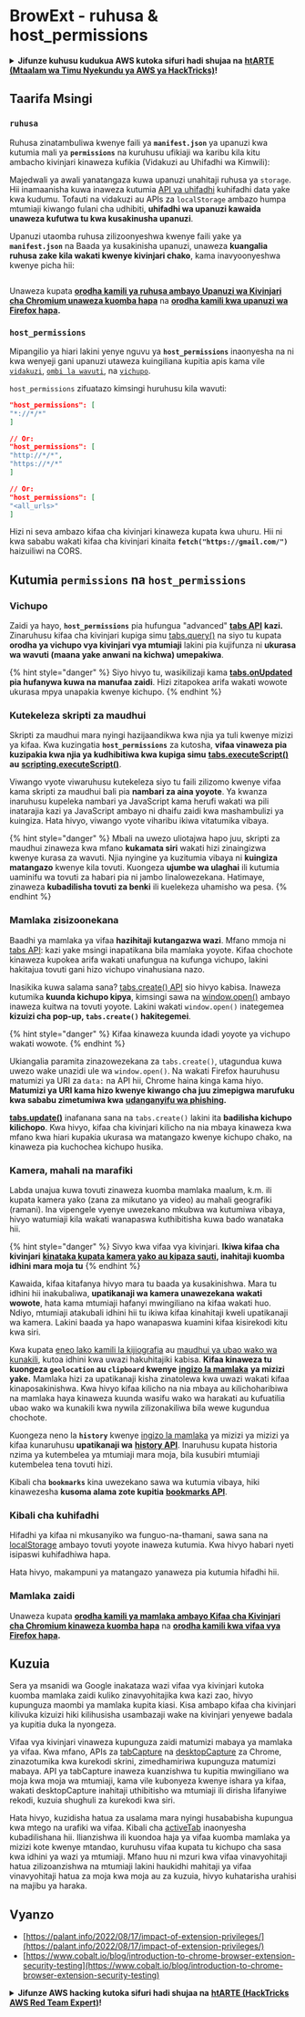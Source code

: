 # BrowExt - ruhusa & host_permissions

<details>

<summary><strong>Jifunze kuhusu kudukua AWS kutoka sifuri hadi shujaa na</strong> <a href="https://training.hacktricks.xyz/courses/arte"><strong>htARTE (Mtaalam wa Timu Nyekundu ya AWS ya HackTricks)</strong></a><strong>!</strong></summary>

Njia nyingine za kusaidia HackTricks:

* Ikiwa unataka kuona **kampuni yako ikitangazwa kwenye HackTricks** au **kupakua HackTricks kwa PDF** Angalia [**MIPANGO YA KUJIUNGA**](https://github.com/sponsors/carlospolop)!
* Pata [**bidhaa rasmi za PEASS & HackTricks**](https://peass.creator-spring.com)
* Gundua [**Familia ya PEASS**](https://opensea.io/collection/the-peass-family), mkusanyiko wetu wa [**NFTs**](https://opensea.io/collection/the-peass-family) ya kipekee
* **Jiunge na** 💬 [**Kikundi cha Discord**](https://discord.gg/hRep4RUj7f) au [**kikundi cha telegram**](https://t.me/peass) au **tufuate** kwenye **Twitter** 🐦 [**@carlospolopm**](https://twitter.com/hacktricks\_live)**.**
* **Shiriki mbinu zako za kudukua kwa kuwasilisha PRs kwa** [**HackTricks**](https://github.com/carlospolop/hacktricks) na [**HackTricks Cloud**](https://github.com/carlospolop/hacktricks-cloud) repos za github.

</details>

## Taarifa Msingi

### **`ruhusa`**

Ruhusa zinatambuliwa kwenye faili ya **`manifest.json`** ya upanuzi kwa kutumia mali ya **`permissions`** na kuruhusu ufikiaji wa karibu kila kitu ambacho kivinjari kinaweza kufikia (Vidakuzi au Uhifadhi wa Kimwili):

Majedwali ya awali yanatangaza kuwa upanuzi unahitaji ruhusa ya `storage`. Hii inamaanisha kuwa inaweza kutumia [API ya uhifadhi](https://developer.mozilla.org/en-US/docs/Mozilla/Add-ons/WebExtensions/API/storage) kuhifadhi data yake kwa kudumu. Tofauti na vidakuzi au APIs za `localStorage` ambazo humpa mtumiaji kiwango fulani cha udhibiti, **uhifadhi wa upanuzi kawaida unaweza kufutwa tu kwa kusakinusha upanuzi**.

Upanuzi utaomba ruhusa zilizoonyeshwa kwenye faili yake ya **`manifest.json`** na Baada ya kusakinisha upanuzi, unaweza **kuangalia ruhusa zake kila wakati kwenye kivinjari chako**, kama inavyoonyeshwa kwenye picha hii:

<figure><img src="../../.gitbook/assets/image (2) (1) (1) (1).png" alt=""><figcaption></figcaption></figure>

Unaweza kupata [**orodha kamili ya ruhusa ambayo Upanuzi wa Kivinjari cha Chromium unaweza kuomba hapa**](https://developer.chrome.com/docs/extensions/develop/concepts/declare-permissions#permissions) na [**orodha kamili kwa upanuzi wa Firefox hapa**](https://developer.mozilla.org/en-US/docs/Mozilla/Add-ons/WebExtensions/manifest.json/permissions#api\_permissions)**.**

### `host_permissions`

Mipangilio ya hiari lakini yenye nguvu ya **`host_permissions`** inaonyesha na ni kwa wenyeji gani upanuzi utaweza kuingiliana kupitia apis kama vile [`vidakuzi`](https://developer.mozilla.org/en-US/docs/Mozilla/Add-ons/WebExtensions/API/cookies), [`ombi la wavuti`](https://developer.mozilla.org/en-US/docs/Mozilla/Add-ons/WebExtensions/API/webRequest), na [`vichupo`](https://developer.mozilla.org/en-US/docs/Mozilla/Add-ons/WebExtensions/API/tabs).

`host_permissions` zifuatazo kimsingi huruhusu kila wavuti:
```json
"host_permissions": [
"*://*/*"
]

// Or:
"host_permissions": [
"http://*/*",
"https://*/*"
]

// Or:
"host_permissions": [
"<all_urls>"
]
```
Hizi ni seva ambazo kifaa cha kivinjari kinaweza kupata kwa uhuru. Hii ni kwa sababu wakati kifaa cha kivinjari kinaita **`fetch("https://gmail.com/")`** haizuiliwi na CORS.

## Kutumia `permissions` na `host_permissions`

### Vichupo

Zaidi ya hayo, **`host_permissions`** pia hufungua "advanced" [**tabs API**](https://developer.mozilla.org/en-US/docs/Mozilla/Add-ons/WebExtensions/API/tabs) **kazi.** Zinaruhusu kifaa cha kivinjari kupiga simu [tabs.query()](https://developer.mozilla.org/en-US/docs/Mozilla/Add-ons/WebExtensions/API/tabs/query) na siyo tu kupata **orodha ya vichupo vya kivinjari vya mtumiaji** lakini pia kujifunza ni **ukurasa wa wavuti (maana yake anwani na kichwa) umepakiwa**.

{% hint style="danger" %}
Siyo hivyo tu, wasikilizaji kama [**tabs.onUpdated**](https://developer.mozilla.org/en-US/docs/Mozilla/Add-ons/WebExtensions/API/tabs/onUpdated) **pia hufanywa kuwa na manufaa zaidi**. Hizi zitapokea arifa wakati wowote ukurasa mpya unapakia kwenye kichupo.
{% endhint %}

### Kutekeleza skripti za maudhui <a href="#running-content-scripts" id="running-content-scripts"></a>

Skripti za maudhui mara nyingi hazijaandikwa kwa njia ya tuli kwenye mizizi ya kifaa. Kwa kuzingatia **`host_permissions`** za kutosha, **vifaa vinaweza pia kuzipakia kwa njia ya kudhibitiwa kwa kupiga simu** [**tabs.executeScript()**](https://developer.mozilla.org/en-US/docs/Mozilla/Add-ons/WebExtensions/API/tabs/executeScript) **au** [**scripting.executeScript()**](https://developer.mozilla.org/en-US/docs/Mozilla/Add-ons/WebExtensions/API/scripting/executeScript).

Viwango vyote viwaruhusu kutekeleza siyo tu faili zilizomo kwenye vifaa kama skripti za maudhui bali pia **nambari za aina yoyote**. Ya kwanza inaruhusu kupeleka nambari ya JavaScript kama herufi wakati wa pili inatarajia kazi ya JavaScript ambayo ni dhaifu zaidi kwa mashambulizi ya kuingiza. Hata hivyo, viwango vyote viharibu ikiwa vitatumika vibaya.

{% hint style="danger" %}
Mbali na uwezo uliotajwa hapo juu, skripti za maudhui zinaweza kwa mfano **kukamata siri** wakati hizi zinaingizwa kwenye kurasa za wavuti. Njia nyingine ya kuzitumia vibaya ni **kuingiza matangazo** kwenye kila tovuti. Kuongeza **ujumbe wa ulaghai** ili kutumia uaminifu wa tovuti za habari pia ni jambo linalowezekana. Hatimaye, zinaweza **kubadilisha tovuti za benki** ili kuelekeza uhamisho wa pesa.
{% endhint %}

### Mamlaka zisizoonekana <a href="#implicit-privileges" id="implicit-privileges"></a>

Baadhi ya mamlaka ya vifaa **hazihitaji kutangazwa wazi**. Mfano mmoja ni [tabs API](https://developer.mozilla.org/en-US/docs/Mozilla/Add-ons/WebExtensions/API/tabs): kazi yake msingi inapatikana bila mamlaka yoyote. Kifaa chochote kinaweza kupokea arifa wakati unafungua na kufunga vichupo, lakini hakitajua tovuti gani hizo vichupo vinahusiana nazo.

Inasikika kuwa salama sana? [tabs.create() API](https://developer.mozilla.org/en-US/docs/Mozilla/Add-ons/WebExtensions/API/tabs/create) sio hivyo kabisa. Inaweza kutumika **kuunda kichupo kipya**, kimsingi sawa na [window.open()](https://developer.mozilla.org/en-US/docs/Web/API/Window/open) ambayo inaweza kuitwa na tovuti yoyote. Lakini wakati `window.open()` inategemea **kizuizi cha pop-up, `tabs.create()` hakitegemei**.

{% hint style="danger" %}
Kifaa kinaweza kuunda idadi yoyote ya vichupo wakati wowote.
{% endhint %}

Ukiangalia paramita zinazowezekana za `tabs.create()`, utagundua kuwa uwezo wake unazidi ule wa `window.open()`. Na wakati Firefox hauruhusu matumizi ya URI za `data:` na API hii, Chrome haina kinga kama hiyo. **Matumizi ya URI kama hizo kwenye kiwango cha juu zimepigwa marufuku kwa sababu zimetumiwa kwa** [**udanganyifu wa phishing**](https://bugzilla.mozilla.org/show\_bug.cgi?id=1331351)**.**

[**tabs.update()**](https://developer.mozilla.org/en-US/docs/Mozilla/Add-ons/WebExtensions/API/tabs/update) inafanana sana na `tabs.create()` lakini ita **badilisha kichupo kilichopo**. Kwa hivyo, kifaa cha kivinjari kilicho na nia mbaya kinaweza kwa mfano kwa hiari kupakia ukurasa wa matangazo kwenye kichupo chako, na kinaweza pia kuchochea kichupo husika.

### Kamera, mahali na marafiki <a href="#webcam-geolocation-and-friends" id="webcam-geolocation-and-friends"></a>

Labda unajua kuwa tovuti zinaweza kuomba mamlaka maalum, k.m. ili kupata kamera yako (zana za mikutano ya video) au mahali geografiki (ramani). Ina vipengele vyenye uwezekano mkubwa wa kutumiwa vibaya, hivyo watumiaji kila wakati wanapaswa kuthibitisha kuwa bado wanataka hii.

{% hint style="danger" %}
Sivyo kwa vifaa vya kivinjari. **Ikiwa kifaa cha kivinjari** [**kinataka kupata kamera yako au kipaza sauti**](https://developer.mozilla.org/en-US/docs/Web/API/MediaDevices/getUserMedia)**, inahitaji kuomba idhini mara moja tu**
{% endhint %}

Kawaida, kifaa kitafanya hivyo mara tu baada ya kusakinishwa. Mara tu idhini hii inakubaliwa, **upatikanaji wa kamera unawezekana wakati wowote**, hata kama mtumiaji hafanyi mwingiliano na kifaa wakati huo. Ndiyo, mtumiaji atakubali idhini hii tu ikiwa kifaa kinahitaji kweli upatikanaji wa kamera. Lakini baada ya hapo wanapaswa kuamini kifaa kisirekodi kitu kwa siri.

Kwa kupata [eneo lako kamili la kijiografia](https://developer.mozilla.org/en-US/docs/Web/API/Geolocation) au [maudhui ya ubao wako wa kunakili](https://developer.mozilla.org/en-US/docs/Web/API/Clipboard\_API), kutoa idhini kwa uwazi hakuhitajiki kabisa. **Kifaa kinaweza tu kuongeza `geolocation` au `clipboard` kwenye** [**ingizo la mamlaka**](https://developer.mozilla.org/en-US/docs/Mozilla/Add-ons/WebExtensions/manifest.json/permissions) **ya mizizi yake.** Mamlaka hizi za upatikanaji kisha zinatolewa kwa uwazi wakati kifaa kinaposakinishwa. Kwa hivyo kifaa kilicho na nia mbaya au kilichoharibiwa na mamlaka haya kinaweza kuunda wasifu wako wa harakati au kufuatilia ubao wako wa kunakili kwa nywila zilizonakiliwa bila wewe kugundua chochote.

Kuongeza neno la **`history`** kwenye [ingizo la mamlaka](https://developer.mozilla.org/en-US/docs/Mozilla/Add-ons/WebExtensions/manifest.json/permissions) ya mizizi ya mizizi ya kifaa kunaruhusu **upatikanaji wa** [**history API**](https://developer.mozilla.org/en-US/docs/Mozilla/Add-ons/WebExtensions/API/history). Inaruhusu kupata historia nzima ya kutembelea ya mtumiaji mara moja, bila kusubiri mtumiaji kutembelea tena tovuti hizi.

Kibali cha **`bookmarks`** kina uwezekano sawa wa kutumia vibaya, hiki kinawezesha **kusoma alama zote kupitia** [**bookmarks API**](https://developer.mozilla.org/en-US/docs/Mozilla/Add-ons/WebExtensions/API/bookmarks).

### Kibali cha kuhifadhi <a href="#the-storage-permission" id="the-storage-permission"></a>

Hifadhi ya kifaa ni mkusanyiko wa funguo-na-thamani, sawa sana na [localStorage](https://developer.mozilla.org/en-US/docs/Web/API/Window/localStorage) ambayo tovuti yoyote inaweza kutumia. Kwa hivyo habari nyeti isipaswi kuhifadhiwa hapa.

Hata hivyo, makampuni ya matangazo yanaweza pia kutumia hifadhi hii.

### Mamlaka zaidi

Unaweza kupata [**orodha kamili ya mamlaka ambayo Kifaa cha Kivinjari cha Chromium kinaweza kuomba hapa**](https://developer.chrome.com/docs/extensions/develop/concepts/declare-permissions#permissions) na [**orodha kamili kwa vifaa vya Firefox hapa**](https://developer.mozilla.org/en-US/docs/Mozilla/Add-ons/WebExtensions/manifest.json/permissions#api\_permissions)**.**

## Kuzuia <a href="#why-not-restrict-extension-privileges" id="why-not-restrict-extension-privileges"></a>

Sera ya msanidi wa Google inakataza wazi vifaa vya kivinjari kutoka kuomba mamlaka zaidi kuliko zinavyohitajika kwa kazi zao, hivyo kupunguza maombi ya mamlaka kupita kiasi. Kisa ambapo kifaa cha kivinjari kilivuka kizuizi hiki kilihusisha usambazaji wake na kivinjari yenyewe badala ya kupitia duka la nyongeza.

Vifaa vya kivinjari vinaweza kupunguza zaidi matumizi mabaya ya mamlaka ya vifaa. Kwa mfano, APIs za [tabCapture](https://developer.chrome.com/docs/extensions/reference/tabCapture/) na [desktopCapture](https://developer.chrome.com/docs/extensions/reference/desktopCapture/) za Chrome, zinazotumika kwa kurekodi skrini, zimedhamiriwa kupunguza matumizi mabaya. API ya tabCapture inaweza kuanzishwa tu kupitia mwingiliano wa moja kwa moja wa mtumiaji, kama vile kubonyeza kwenye ishara ya kifaa, wakati desktopCapture inahitaji uthibitisho wa mtumiaji ili dirisha lifanyiwe rekodi, kuzuia shughuli za kurekodi kwa siri.

Hata hivyo, kuzidisha hatua za usalama mara nyingi husababisha kupungua kwa mtego na urafiki wa vifaa. Kibali cha [activeTab](https://developer.mozilla.org/en-US/docs/Mozilla/Add-ons/WebExtensions/manifest.json/permissions#activetab\_permission) inaonyesha kubadilishana hii. Ilianzishwa ili kuondoa haja ya vifaa kuomba mamlaka ya mizizi kote kwenye mtandao, kuruhusu vifaa kupata tu kichupo cha sasa kwa idhini ya wazi ya mtumiaji. Mfano huu ni mzuri kwa vifaa vinavyohitaji hatua zilizoanzishwa na mtumiaji lakini haukidhi mahitaji ya vifaa vinavyohitaji hatua za moja kwa moja au za kuzuia, hivyo kuhatarisha urahisi na majibu ya haraka.
## **Vyanzo**

* [https://palant.info/2022/08/17/impact-of-extension-privileges/](https://palant.info/2022/08/17/impact-of-extension-privileges/)
* [https://www.cobalt.io/blog/introduction-to-chrome-browser-extension-security-testing](https://www.cobalt.io/blog/introduction-to-chrome-browser-extension-security-testing)

<details>

<summary><strong>Jifunze AWS hacking kutoka sifuri hadi shujaa na</strong> <a href="https://training.hacktricks.xyz/courses/arte"><strong>htARTE (HackTricks AWS Red Team Expert)</strong></a><strong>!</strong></summary>

Njia nyingine za kusaidia HackTricks:

* Ikiwa unataka kuona **kampuni yako ikitangazwa kwenye HackTricks** au **kupakua HackTricks kwa PDF** Angalia [**MIPANGO YA USAJILI**](https://github.com/sponsors/carlospolop)!
* Pata [**swag rasmi wa PEASS & HackTricks**](https://peass.creator-spring.com)
* Gundua [**Familia ya PEASS**](https://opensea.io/collection/the-peass-family), mkusanyiko wetu wa [**NFTs**](https://opensea.io/collection/the-peass-family) ya kipekee
* **Jiunge na** 💬 [**Kikundi cha Discord**](https://discord.gg/hRep4RUj7f) au kikundi cha [**telegram**](https://t.me/peass) au **tufuate** kwenye **Twitter** 🐦 [**@carlospolopm**](https://twitter.com/hacktricks\_live)**.**
* **Shiriki mbinu zako za udukuzi kwa kuwasilisha PRs kwa** [**HackTricks**](https://github.com/carlospolop/hacktricks) na [**HackTricks Cloud**](https://github.com/carlospolop/hacktricks-cloud) repos za github.

</details>
